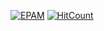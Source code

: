 [![EPAM](https://img.shields.io/badge/Cloud&DevOps%20UA%20Lab%202nd%20Path-Configuration%20Management-green-orange)](./)
[![HitCount](https://hits.dwyl.com/HarrierPanels/ansible.svg?style=flat&show=unique)](http://hits.dwyl.com/HarrierPanels/ansible)
<br>

